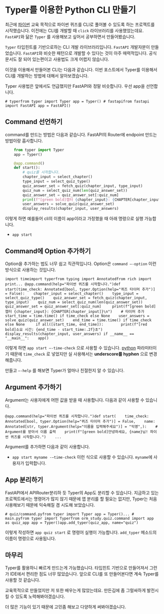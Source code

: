 Typer를 이용한 Python CLI 만들기
=========================


최근에  [파이썬](https://chaechae.life/blog/typer-cli-dev#) 교육 목적으로 파이썬 퀴즈를 CLI로 풀어볼 수 있도록 하는 프로젝트를 시작했습니다. 이전에는 CLI를 개발할 때 `click` 라이브러리를 사용했었는데요. `FastAPI`와 닮은 `Typer` 를 사용해보고 싶어서 공부하면서 만들어봤습니다.

`Typer` 타입힌트를 기반으로하는 CLI 개발 라이브러리입니다. `FastAPI` 개발자분이 만들었습니다. `FastAPI`와 비슷한 패턴으로 개발할 수 있다는 것이 아주 매력적입니다. 공식문서도 잘 되어 있는편이고 사용법도 크게 어렵지 않습니다.

이것을 이용해서 만들어본 CLI는 다음과 같습니다. 이번 포스트에서 Typer를 이용해서 CLI를 개발하는 방법에 대해서 알아보겠습니다.


Typer 사용법은 앞에서도 언급했지만 FastAPI와 정말 비슷합니다. 우선 app을 선언합니다.

    # typerfrom typer import Typer app = Typer() # fastapifrom fastapi import FastAPI app = FastAPI()

[](https://chaechae.life/blog/typer-cli-dev#command-%EC%84%A0%EC%96%B8%ED%95%98%EA%B8%B0)Command 선언하기
-----------------------------------------------------------------------------------------------------

command를 만드는 방법은 다음과 같습니다. FastAPI의 Router에 endpoint 만드는 방법이랑 흡사합니다.

```python
    from typer import Typer
    app = Typer()

    @app.command()
    def start():
        # quiz를 시작합니다.
        chapter_input = select_chapter()
        type_input = select_quiz_type()
        quiz_answer_set = fetch_quiz(chapter_input, type_input)
        quiz_num = select_quiz_num(len(quiz_answer_set))
        quiz_answer_set = quiz_answer_set[:quiz_num]
        print(f"[green bold]챕터 {chapter_input}: {CHAPTER[chapter_input]}\n")
        user_answers = solve_quiz(quiz_answer_set)
        display_results(chapter_input, user_answers)
```

이렇게 하면 예를들어 cli의 이름이 app이라고 가정했을 때 아래 명령으로 실행 가능합니다.

*   `app start`

[](https://chaechae.life/blog/typer-cli-dev#command%EC%97%90-option-%EC%B6%94%EA%B0%80%ED%95%98%EA%B8%B0)Command에 Option 추가하기
-----------------------------------------------------------------------------------------------------------------------------

Option을 추가하는 법도 너무 쉽고 직관적입니다. Option은 `command —-option` 이런 방식으로 사용하는 것입니다.

    import timeimport typerfrom typing import Annotatedfrom rich import print... @app.command(help="파이썬 퀴즈를 시작합니다.")def start(time_check: Annotated[bool, typer.Option(help="퀴즈 타이머 추가")] = False):    chapter_input = select_chapter()    type_input = select_quiz_type()    quiz_answer_set = fetch_quiz(chapter_input, type_input)    quiz_num = select_quiz_num(len(quiz_answer_set))    quiz_answer_set = quiz_answer_set[:quiz_num]     print(f"[green bold]챕터 {chapter_input}: {CHAPTER[chapter_input]}\n")    # 타이머 추가    start_time = time.time() if time_check else None    user_answers = solve_quiz(quiz_answer_set)    end_time = time.time() if time_check else None     if all([start_time, end_time]):        print(f"[red bold]소요 시간: {end_time - start_time:.2f}초")    display_results(chapter_input, user_answers) if __name__ == "__main__":    app()

이렇게 하면 `app start —-time-check` 으로 사용할 수 있습니다.  [python](https://chaechae.life/blog/typer-cli-dev#) 파라미터이기 때문에 `time_check` 로 넣었지만 실 사용해서는 **underscore를 hyphen** 으로 변경해줍니다.

만들고 `—-help` 를 해보면 Typer가 얼마나 친절한지 알 수 있습니다.

[](https://chaechae.life/blog/typer-cli-dev#argument-%EC%B6%94%EA%B0%80%ED%95%98%EA%B8%B0)Argument 추가하기
-------------------------------------------------------------------------------------------------------

Argument는 사용자에게 어떤 값을 받을 때 사용합니다. 다음과 같이 사용할 수 있습니다.

    @app.command(help="파이썬 퀴즈를 시작합니다.")def start(    time_check: Annotated[bool, typer.Option(help="퀴즈 타이머 추가")] = False,    name: Annotated[str, typer.Argument(help="이름을 입력해주세요")] = "익명",):    # Argument를 받아서 이름 출력    print(f"[green bold]안녕하세요, {name}님! 파이썬 퀴즈를 시작합니다.")    ...

Argument를 추가하면 다음과 같이 사용합니다.

*   `app start myname -—time-check` 이런 식으로 사용할 수 있습니다. `myname`에 사용자가 입력합니다.

[](https://chaechae.life/blog/typer-cli-dev#app-%EB%B6%84%EB%A6%AC%ED%95%98%EA%B8%B0)App 분리하기
---------------------------------------------------------------------------------------------

FastAPI에서 APIRouter분리하 듯 Typer의 App도 분리할 수 있습니다. 지금하고 있는 프로젝트에서는 명령어가 많지 않기 때문에 앱 분리를 할 필요는 없지만, Typer는 처음 사용해보기 때문에 익숙해질 겸 시도해 보았습니다.

    # quiz/command.pyfrom typer import Typer app = Typer()... # main.pyfrom typer import Typerfrom orm_study.quiz.command import app as quiz_app app = Typer()app.add_typer(quiz_app, name="quiz")

이렇게 작성하면 `app quiz start` 로 명령어 실행이 가능합니다. `add_typer` 메소드의 이름이 명령으로 사용됩니다.

[](https://chaechae.life/blog/typer-cli-dev#%EB%A7%88%EB%AC%B4%EB%A6%AC)마무리
---------------------------------------------------------------------------

Typer를 활용하니 빠르게 만드는게 가능했습니다. 타입힌트 기반으로 만들어져서 그런가 IDE에서 편리한 점도 너무 많았습니다. 앞으로 CLI를 또 만들어본다면 계속 Typer를 사용할 것 같습니다.

교육목적으로 만들었지만 저 또한 배우는게 많았는데요. 만든김에 좀 그럴싸하게 발전시킬 수 있도록 노력해봐야겠습니다.

더 많은 기능이 있기 때문에 고민좀 해보고 다양하게 써봐야겠습니다.